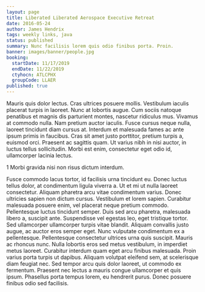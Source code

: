 ```yaml
---
layout: page
title: Liberated Liberated Aerospace Executive Retreat
date: 2016-05-24
author: James Hendrix
tags: weekly links, java
status: published
summary: Nunc facilisis lorem quis odio finibus porta. Proin.
banner: images/banner/people.jpg
booking:
  startDate: 11/17/2019
  endDate: 11/22/2019
  ctyhocn: ATLCPHX
  groupCode: LLAER
published: true
---
```

Mauris quis dolor lectus. Cras ultrices posuere mollis. Vestibulum iaculis placerat turpis in laoreet. Nunc at lobortis augue. Cum sociis natoque penatibus et magnis dis parturient montes, nascetur ridiculus mus. Vivamus at commodo nulla. Nam pretium auctor iaculis. Fusce cursus neque nulla, laoreet tincidunt diam cursus at. Interdum et malesuada fames ac ante ipsum primis in faucibus. Cras sit amet justo porttitor, pretium turpis a, euismod orci. Praesent ac sagittis quam. Ut varius nibh in nisi auctor, in luctus tellus sollicitudin. Morbi est enim, consectetur eget odio id, ullamcorper lacinia lectus.

1 Morbi gravida nisi non risus dictum interdum.

Fusce commodo lacus tortor, id facilisis urna tincidunt eu. Donec luctus tellus dolor, at condimentum ligula viverra a. Ut et mi ut nulla laoreet consectetur. Aliquam pharetra arcu vitae condimentum varius. Donec ultricies sapien non dictum cursus. Vestibulum et lorem sapien. Curabitur malesuada posuere enim, vel placerat neque pretium commodo. Pellentesque luctus tincidunt semper. Duis sed arcu pharetra, malesuada libero a, suscipit ante.
Suspendisse vel egestas leo, eget tristique tortor. Sed ullamcorper ullamcorper turpis vitae blandit. Aliquam convallis justo augue, ac auctor eros semper eget. Nunc vulputate condimentum ex a pellentesque. Pellentesque consectetur ultrices urna quis suscipit. Mauris ac rhoncus nunc. Nulla lobortis eros sed metus vestibulum, in imperdiet metus laoreet. Curabitur interdum quam eget arcu finibus malesuada. Proin varius porta turpis ut dapibus. Aliquam volutpat eleifend sem, at scelerisque diam feugiat nec. Sed tempor arcu quis dolor laoreet, ut commodo ex fermentum. Praesent nec lectus a mauris congue ullamcorper et quis ipsum. Phasellus porta tempus lorem, eu hendrerit purus. Donec posuere finibus odio sed facilisis.
